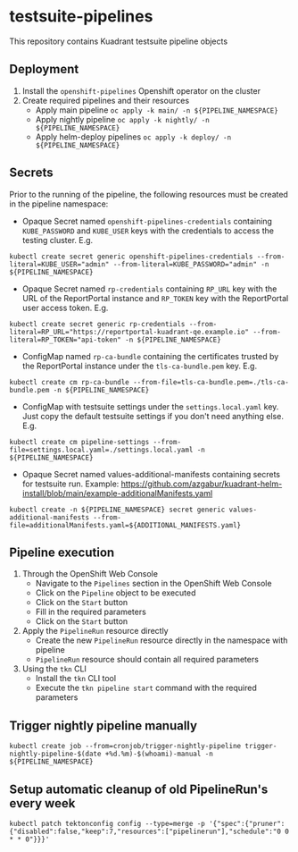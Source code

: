 testsuite-pipelines
===
This repository contains Kuadrant testsuite pipeline objects

Deployment
---
1. Install the `openshift-pipelines` Openshift operator on the cluster
2. Create required pipelines and their resources
   * Apply main pipeline `oc apply -k main/ -n ${PIPELINE_NAMESPACE}`
   * Apply nightly pipeline `oc apply -k nightly/ -n ${PIPELINE_NAMESPACE}`
   * Apply helm-deploy pipelines `oc apply -k deploy/ -n ${PIPELINE_NAMESPACE}`

Secrets
---
Prior to the running of the pipeline, the following resources must be created in the pipeline namespace:
- Opaque Secret named `openshift-pipelines-credentials` containing `KUBE_PASSWORD` and `KUBE_USER` keys 
with the credentials to access the testing cluster. E.g.
```shell
kubectl create secret generic openshift-pipelines-credentials --from-literal=KUBE_USER="admin" --from-literal=KUBE_PASSWORD="admin" -n ${PIPELINE_NAMESPACE}
```
- Opaque Secret named `rp-credentials` containing `RP_URL` key with the URL of the ReportPortal instance 
and `RP_TOKEN` key with the ReportPortal user access token. E.g.
```shell
kubectl create secret generic rp-credentials --from-literal=RP_URL="https://reportportal-kuadrant-qe.example.io" --from-literal=RP_TOKEN="api-token" -n ${PIPELINE_NAMESPACE}
```
- ConfigMap named `rp-ca-bundle` containing the certificates trusted by the ReportPortal instance under the `tls-ca-bundle.pem` key. E.g.
```shell
kubectl create cm rp-ca-bundle --from-file=tls-ca-bundle.pem=./tls-ca-bundle.pem -n ${PIPELINE_NAMESPACE}
```
- ConfigMap with testsuite settings under the `settings.local.yaml` key. Just copy the default testsuite settings if you don't need anything else. E.g.
```shell
kubectl create cm pipeline-settings --from-file=settings.local.yaml=./settings.local.yaml -n ${PIPELINE_NAMESPACE}
```

- Opaque Secret named values-additional-manifests containing secrets for testsuite run. Example: https://github.com/azgabur/kuadrant-helm-install/blob/main/example-additionalManifests.yaml
```shell
kubectl create -n ${PIPELINE_NAMESPACE} secret generic values-additional-manifests --from-file=additionalManifests.yaml=${ADDITIONAL_MANIFESTS.yaml}
```

Pipeline execution
---
1. Through the OpenShift Web Console
    - Navigate to the `Pipelines` section in the OpenShift Web Console
    - Click on the `Pipeline` object to be executed
    - Click on the `Start` button
    - Fill in the required parameters
    - Click on the `Start` button
2. Apply the `PipelineRun` resource directly
    - Create the new `PipelineRun` resource directly in the namespace with pipeline
    - `PipelineRun` resource should contain all required parameters
3. Using the `tkn` CLI
    - Install the `tkn` CLI tool
    - Execute the `tkn pipeline start` command with the required parameters

Trigger nightly pipeline manually
---
```shell
kubectl create job --from=cronjob/trigger-nightly-pipeline trigger-nightly-pipeline-$(date +%d.%m)-$(whoami)-manual -n ${PIPELINE_NAMESPACE}
```

Setup automatic cleanup of old PipelineRun's every week
---
```shell
kubectl patch tektonconfig config --type=merge -p '{"spec":{"pruner":{"disabled":false,"keep":7,"resources":["pipelinerun"],"schedule":"0 0 * * 0"}}}'
```
